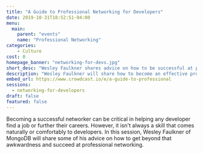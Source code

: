 ```yaml
---
title: "A Guide to Professional Networking for Developers"
date: 2019-10-31T18:52:51-04:00
menu:
  main:
    parent: "events"
    name: "Professional Networking"
categories:
    - Culture
cost: 0
homepage_banner: "networking-for-devs.jpg"
short_desc: "Wesley Faulkner shares advice on how to be successful at professional networking as a developer."
description: "Wesley Faulkner will share how to become an effective professional networker as a developer and shift away from looking at these interactions as transactional."
embed_url: https://www.crowdcast.io/e/a-guide-to-professional
sessions:
  - networking-for-developers
draft: false
featured: false
---
```


Becoming a successful networker can be critical in helping any developer find a job or further their careers. However, it isn't always a skill that comes naturally or comfortably to developers. In this session, Wesley Faulkner of MongoDB will share some of his advice on how to get beyond that awkwardness and succeed at professional networking.
